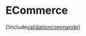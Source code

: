 # ECommerce

[!include[validationcommande](ecommerce.validationcommande.autogen.md)]









































































































